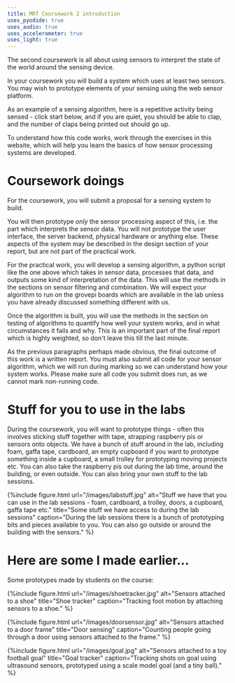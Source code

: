 ```yaml
---
title: MRT Coursework 2 introduction
uses_pyodide: true
uses_audio: true
uses_accelerometer: true
uses_light: true 
---
```


The second coursework is all about using sensors to interpret the state of
the world around the sensing device.

In your coursework you will build a system which uses at least two sensors. You may wish to prototype elements of your sensing using the web sensor platform. 

As an example of a sensing algorithm, here is a repetitive activity being sensed - click start below, and if you are quiet, you should be able to clap, and the number of claps being printed out should go up.

<script>
makePyodideBox({
    codeString:`# detect things that happen in less than about a 20th of a second
HIGH_PASS_CONSTANT=.2
# very small low pass filter just to remove any jumps around the threshold
LOW_PASS_CONSTANT=0.01
# detect jumps of 200 from constant level
THRESHOLD=200
# time between samples
SAMPLE_TIME=0.005
import time
import graphs
import sensors
# hey look at this, I put all the filters I talk about
# in the filters module for you to save you copy/pasting
# the code in your work
import filters

graphs.set_style("sound","rgb(0,0,0)",0,1024)
graphs.set_style("filtered sound","rgb(255,0,0)",-256,256,subgraph_y=1)
graphs.set_style("threshold","rgb(0,255,0)",-256,256,subgraph_y=1)

hpFilter=filters.HighPassFilter.make_from_time_constant(HIGH_PASS_CONSTANT,SAMPLE_TIME)
lpFilter=filters.LowPassFilter.make_from_time_constant(LOW_PASS_CONSTANT,SAMPLE_TIME)

last_thresholded=1
event_count=0
while True:
    sound_level=sensors.sound.get_level()
    sound_highpassed=hpFilter.on_value(sound_level)
    sound_lowpassed=lpFilter.on_value(sound_highpassed)
    thresholded=1 if sound_lowpassed>THRESHOLD else 0
    if thresholded==1 and last_thresholded==0:
        event_count+=1
        print(time.time(),event_count)
    last_thresholded=thresholded
    print(event_count,sep=',')
    graphs.on_value("sound",sound_level)
    graphs.on_value("filtered sound",sound_lowpassed)
    graphs.on_value("threshold",THRESHOLD)
    time.sleep(SAMPLE_TIME)
`  ,hasConsole:true,hasGraph:true,showCode:true,editable:true,caption:"Clap sensing using high pass and low pass filters"})
</script>

To understand how this code works, work through the exercises in this website, which will help you learn the basics of how sensor processing systems are developed.

# Coursework doings

For the coursework, you will submit a proposal for a sensing system to build.

You will then prototype *only* the sensor processing aspect of this, i.e. the part which interprets the sensor data. You will not prototype the user interface, the server backend, physical hardware or anything else. These aspects of the system may be described in the design section of your report, but are not part of the practical work.

For the practical work, you  will develop a sensing algorithm, a python script like the one above which takes in sensor data, processes that data, and outputs some kind of interpretation of the data. This will use the methods in the sections on sensor filtering and combination. We will expect your algorithm to run on the grovepi boards which are available in the lab unless you have already discussed something different with us.

Once the algorithm is built, you will use the methods in the section on testing of algorithms to quantify how well your system works, and in what circumstances it fails and why. This is an important part of the final report which is highly weighted, so don't leave this till the last minute. 

As the previous paragraphs perhaps made obvious, the final outcome of this work is a written report. You must also submit all code for your sensor algorithm, which we will run during marking so we can understand how your system works. Please make sure all code you submit does run, as we cannot mark non-running code.

# Stuff for you to use in the labs

During the coursework, you will want to prototype things - often this involves sticking stuff together with tape, strapping raspberry pis or sensors onto objects. We have a bunch of stuff around in the lab, including foam, gaffa tape, cardboard, an empty cupboard if you want to prototype something inside a cupboard, a small trolley for prototyping moving projects etc. You can also take the raspberry pis out during the lab time, around the building, or even outside. You can also bring your own stuff to the lab sessions.

{%include figure.html url="/images/labstuff.jpg" alt="Stuff we have that you can use in the lab sessions - foam, cardboard, a trolley, doors, a cupboard, gaffa tape etc." title="Some stuff we have access to during the lab sessions" caption="During the lab sessions there is a bunch of prototyping bits and pieces available to you. You can also go outside or around the building with the sensors." %}

# Here are some I made earlier...

Some prototypes made by students on the course:

{%include figure.html url="/images/shoetracker.jpg" alt="Sensors attached to a shoe" title="Shoe tracker" caption="Tracking foot motion by attaching sensors to a shoe." %}

{%include figure.html url="/images/doorsensor.jpg" alt="Sensors attached to a door frame" title="Door sensing" caption="Counting people going through a door using sensors attached to the frame." %}

{%include figure.html url="/images/goal.jpg" alt="Sensors attached to a toy football goal" title="Goal tracker" caption="Tracking shots on goal using ultrasound sensors, prototyped using a scale model goal (and a tiny ball)." %}
